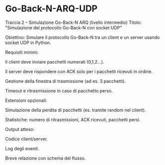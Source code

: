 # Go-Back-N-ARQ-UDP

Traccia 2 – Simulazione Go-Back-N ARQ (livello intermedio)
Titolo: "Simulazione del protocollo Go-Back-N con socket UDP"

Obiettivo:
Simulare il protocollo Go-Back-N tra un client e un server usando socket UDP in Python.

Requisiti minimi:

Il client deve inviare pacchetti numerati (0,1,2...).

Il server deve rispondere con ACK solo per i pacchetti ricevuti in ordine.

Gestione della finestra di trasmissione (ad es. 3 pacchetti).

Timeout e ritrasmissione in caso di pacchetto perso.

Estensioni opzionali:

Simulazione della perdita di pacchetti (es. tramite random nel client).

Statistiche: numero di ritrasmissioni, ACK ricevuti, pacchetti persi.

Output atteso:

Codice client/server.

Log degli eventi.

Breve relazione con schema del flusso.